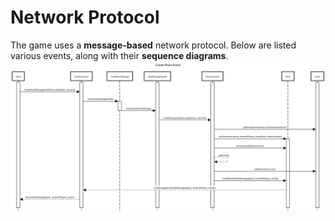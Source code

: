 # Network Protocol

The game uses a **message-based** network protocol. Below are listed various events, along with their **sequence diagrams**.
![game banner](./CreateRoom.png)
